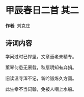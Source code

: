 # 甲辰春日二首  其二

**作者**: 刘克庄

## 诗词内容

学问过时已悍坚，文章垂老未精专。

薰琴何患无赓载，秋扇明知有弃捐。

旧读温寻浑不记，新吟锻炼久方圆。

此生幸不当词翰，免被人嘲上水船。

